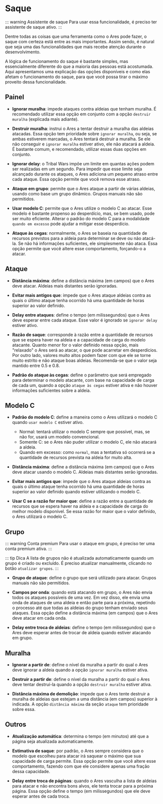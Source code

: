 <script setup>
import FlexImage from '../../components/FlexImage.vue';
</script>

# Saque

::: warning Assistente de saque
Para usar essa funcionalidade, é preciso ter assistente de saque ativo.
:::

Dentre todas as coisas que uma ferramenta como o Ares pode fazer, o saque com certeza está entre as mais importantes. Assim sendo, é natural que seja uma das funcionalidades que mais recebe atenção durante o desenvolvimento.

A lógica de funcionamento do saque é bastante simples, mas essencialmente diferente do que a maioria das pessoas está acostumada. Aqui apresentamos uma explicação das opções disponíveis e como elas afetam o funcionamento do saque, para que você possa tirar o máximo proveito dessa funcionalidade.

## Painel

<FlexImage src="/screenshots/panel-plunder.png" alt="Saque - Painel" />

- **Ignorar muralha**: impede ataques contra aldeias que tenham muralha. É recomendado utilizar essa opção em conjunto com a opção `destruir muralha` (explicada mais adiante).

- **Destruir muralha**: instrui o Ares a tentar destruir a muralha das aldeias atacadas. Essa opção tem prioridade sobre `ignorar muralha`, ou seja, se ambas estiverem marcadas, o Ares tentará destruir a muralha. Se ele não conseguir e `ignorar muralha` estiver ativo, ele não atacará a aldeia. É bastante comum, e recomendado, utilizar essas duas opções em conjunto.

- **Ignorar delay**: o Tribal Wars impõe um limite em quantas ações podem ser realizadas em um segundo. Para impedir que esse limite seja alcançado durante os ataques, o Ares adiciona um pequeno atraso entre cada ataque. Essa opção permite que você remova esse atraso.

- **Ataque em grupo**: permite que o Ares ataque a partir de várias aldeias, usando como base um grupo dinâmico. Grupos manuais não são permitidos.

- **Usar modelo C**: permite que o Ares utilize o modelo C ao atacar. Esse modelo é bastante propenso ao desperdício, mas, se bem usado, pode ser muito eficiente. Alterar o padrão do modelo C para a modalidade `quando em excesso` pode ajudar a mitigar esse desperdício.

- **Ataque às cegas**: normalmente, o Ares se baseia na quantidade de recursos previstos para a aldeia para determinar se deve ou não atacá-la. Se não há informações suficientes, ele simplesmente não ataca. Essa opção permite que você altere esse comportamento, forçando-o a atacar.

## Ataque
- **Distância máxima**: define a distância máxima (em campos) que o Ares deve atacar. Aldeias mais distantes serão ignoradas.

- **Evitar mais antigos que**: impede que o Ares ataque aldeias contra as quais o último ataque tenha ocorrido há uma quantidade de horas superior ao valor definido.

- **Delay entre ataques**: define o tempo (em milissegundos) que o Ares deve esperar entre cada ataque. Esse valor é ignorado se `ignorar delay` estiver ativo.

- **Razão de saque**: corresponde à razão entre a quantidade de recursos que se espera haver na aldeia e a capacidade de carga do modelo atacante. Quanto menor for o valor definido nessa opção, mais "relaxado" o Ares será ao atacar, o que pode acarretar em desperdícios. Por outro lado, valores muito altos podem fazer com que ele se torne muito estrito e não ataque boas aldeias. Recomenda-se que o valor seja mantido entre 0.5 e 0.8.

- **Padrão do ataque às cegas**: define o parâmetro que será empregado para determinar o modelo atacante, com base na capacidade de carga de cada um, quando a opção `ataque às cegas` estiver ativa e não houver informações suficientes sobre a aldeia.

## Modelo C
- **Padrão do modelo C**: define a maneira como o Ares utilizará o modelo C quando `usar modelo C` estiver ativo.
  - Normal: tentará utilizar o modelo C sempre que possível, mas, se não for, usará um modelo convencional.
  - Somente C: se o Ares não puder utilizar o modelo C, ele não atacará a aldeia.
  - Quando em excesso: como `normal`, mas a tentativa só ocorrerá se a quantidade de recursos prevista na aldeia for muito alta.

- **Distância máxima**: define a distância máxima (em campos) que o Ares deve atacar usando o modelo C. Aldeias mais distantes serão ignoradas.

- **Evitar mais antigos que**: impede que o Ares ataque aldeias contra as quais o último ataque tenha ocorrido há uma quantidade de horas superior ao valor definido quando estiver utilizando o modelo C.

- **Usar C se a razão for maior que**: define a razão entre a quantidade de recursos que se espera haver na aldeia e a capacidade de carga do melhor modelo disponível. Se essa razão for maior que o valor definido, o Ares utilizará o modelo C.

## Grupo
::: warning Conta premium
Para usar o ataque em grupo, é preciso ter uma conta premium ativa.
:::

::: tip Dica
A lista de grupos não é atualizada automaticamente quando um grupo é criado ou excluído. É preciso atualizar manualmente, clicando no botão `atualizar grupos`.
:::

- **Grupo de ataque**: define o grupo que será utilizado para atacar. Grupos manuais não são permitidos.

- **Campos por onda**: quando está atacando em grupo, o Ares não envia todos os ataques possíveis de uma vez. Em vez disso, ele envia uma onda de ataques de uma aldeia e então parte para a próxima, repetindo o processo até que todas as aldeias do grupo tenham enviado seus ataques. Essa opção define a distância máxima (em campos) que o Ares deve atacar em cada onda.

- **Delay entre troca de aldeias**: define o tempo (em milissegundos) que o Ares deve esperar antes de trocar de aldeia quando estiver atacando em grupo.

## Muralha
- **Ignorar a partir de**: define o nível da muralha a partir do qual o Ares deve ignorar a aldeia quando a opção `ignorar muralha` estiver ativa.

- **Destruir a partir de**: define o nível da muralha a partir do qual o Ares deve tentar destruí-la quando a opção `destruir muralha` estiver ativa.

- **Distância máxima de demolição**: impede que o Ares tente destruir a muralha de aldeias que estejam a uma distância (em campos) superior à indicada. A opção `distância máxima` da seção `ataque` tem prioridade sobre essa.

## Outros
- **Atualização automática**: determina o tempo (em minutos) até que a página seja atualizada automaticamente.

- **Estimativa de saque**: por padrão, o Ares sempre considera que o modelo que escolheu para atacar irá saquear o máximo que sua capacidade de carga permite. Essa opção permite que você altere esse comportamento, fazendo com que ele considere apenas uma fração dessa capacidade.

- **Delay entre troca de páginas**: quando o Ares vasculha a lista de aldeias para atacar e não encontra bons alvos, ele tenta trocar para a próxima página. Essa opção define o tempo (em milissegundos) que ele deve esperar antes de cada troca.